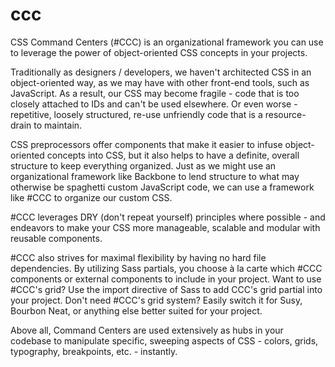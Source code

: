 ccc
===

CSS Command Centers (#CCC) is an organizational framework you can use to leverage the power of object-oriented CSS concepts in your projects.

Traditionally as designers / developers, we haven't architected CSS in an object-oriented way, as we may have with other front-end tools, such as JavaScript. As a result, our CSS may become fragile - code that is too closely attached to IDs and can't be used elsewhere. Or even worse - repetitive, loosely structured, re-use unfriendly code that is a resource-drain to maintain.

CSS preprocessors offer components that make it easier to infuse object-oriented concepts into CSS, but it also helps to have a definite, overall structure to keep everything organized. Just as we might use an organizational framework like Backbone to lend structure to what may otherwise be spaghetti custom JavaScript code, we can use a framework like #CCC to organize our custom CSS.

<p>#CCC leverages DRY (don't repeat yourself) principles where possible - and endeavors to make your CSS more manageable, scalable and modular with reusable components.</p>

<p>#CCC also strives for maximal flexibility by having no hard file dependencies. By utilizing Sass partials, you choose à la carte which #CCC components or external components to include in your project. Want to use #CCC's grid? Use the import directive of Sass to add CCC's grid partial into your project. Don't need #CCC's grid system? Easily switch it for Susy, Bourbon Neat, or anything else better suited for your project.</p>

Above all, Command Centers are used extensively as hubs in your codebase to manipulate specific, sweeping aspects of CSS - colors, grids, typography, breakpoints, etc. - instantly.
